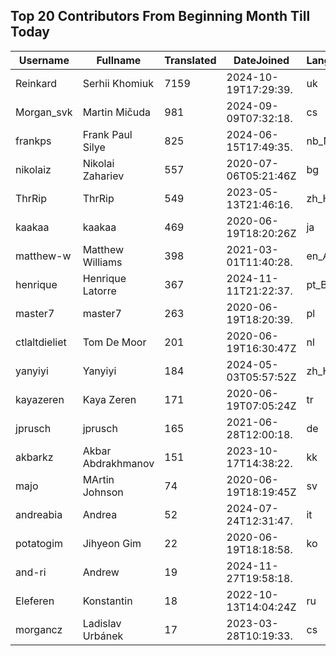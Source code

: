 ## Top 20 Contributors From Beginning Month Till Today ##
|Username|Fullname|Translated|DateJoined|Language|
|--------|--------|----------|----------|-------|
|Reinkard|Serhii Khomiuk|7159|2024-10-19T17:29:39.|uk|
|Morgan_svk|Martin Mičuda|981|2024-09-09T07:32:18.|cs|
|frankps|Frank Paul Silye|825|2024-06-15T17:49:35.|nb_NO|
|nikolaiz|Nikolai Zahariev|557|2020-07-06T05:21:46Z|bg|
|ThrRip|ThrRip|549|2023-05-13T21:46:16.|zh_Hans|
|kaakaa|kaakaa|469|2020-06-19T18:20:26Z|ja|
|matthew-w|Matthew Williams|398|2021-03-01T11:40:28.|en_AU|
|henrique|Henrique Latorre|367|2024-11-11T21:22:37.|pt_BR|
|master7|master7|263|2020-06-19T18:20:39.|pl|
|ctlaltdieliet|Tom De Moor|201|2020-06-19T16:30:47Z|nl|
|yanyiyi|Yanyiyi|184|2024-05-03T05:57:52Z|zh_Hant|
|kayazeren|Kaya Zeren|171|2020-06-19T07:05:24Z|tr|
|jprusch|jprusch|165|2021-06-28T12:00:18.|de|
|akbarkz|Akbar Abdrakhmanov|151|2023-10-17T14:38:22.|kk|
|majo|MArtin Johnson|74|2020-06-19T18:19:45Z|sv|
|andreabia|Andrea|52|2024-07-24T12:31:47.|it|
|potatogim|Jihyeon Gim|22|2020-06-19T18:18:58.|ko|
|and-ri|Andrew|19|2024-11-27T19:58:18.||
|Eleferen|Konstantin|18|2022-10-13T14:04:24Z|ru|
|morgancz|Ladislav Urbánek|17|2023-03-28T10:19:33.|cs|
